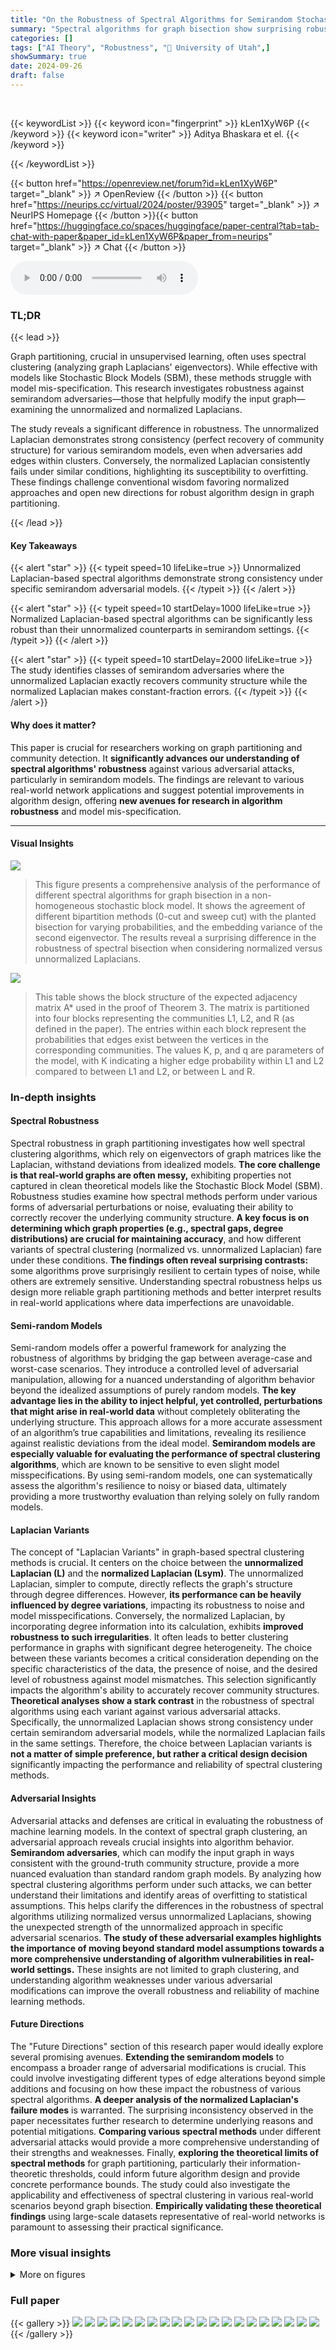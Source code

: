 ```yaml
---
title: "On the Robustness of Spectral Algorithms for Semirandom Stochastic Block Models"
summary: "Spectral algorithms for graph bisection show surprising robustness to helpful adversaries in semirandom models, with unnormalized Laplacian consistently outperforming the normalized one."
categories: []
tags: ["AI Theory", "Robustness", "🏢 University of Utah",]
showSummary: true
date: 2024-09-26
draft: false
---
```


<br>

{{< keywordList >}}
{{< keyword icon="fingerprint" >}} kLen1XyW6P {{< /keyword >}}
{{< keyword icon="writer" >}} Aditya Bhaskara et el. {{< /keyword >}}
 
{{< /keywordList >}}

{{< button href="https://openreview.net/forum?id=kLen1XyW6P" target="_blank" >}}
↗ OpenReview
{{< /button >}}
{{< button href="https://neurips.cc/virtual/2024/poster/93905" target="_blank" >}}
↗ NeurIPS Homepage
{{< /button >}}{{< button href="https://huggingface.co/spaces/huggingface/paper-central?tab=tab-chat-with-paper&paper_id=kLen1XyW6P&paper_from=neurips" target="_blank" >}}
↗ Chat
{{< /button >}}



<audio controls>
    <source src="https://ai-paper-reviewer.com/kLen1XyW6P/podcast.wav" type="audio/wav">
    Your browser does not support the audio element.
</audio>


### TL;DR


{{< lead >}}

Graph partitioning, crucial in unsupervised learning, often uses spectral clustering (analyzing graph Laplacians' eigenvectors). While effective with models like Stochastic Block Models (SBM), these methods struggle with model mis-specification.  This research investigates robustness against semirandom adversaries—those that helpfully modify the input graph—examining the unnormalized and normalized Laplacians. 

The study reveals a significant difference in robustness.  The unnormalized Laplacian demonstrates strong consistency (perfect recovery of community structure) for various semirandom models, even when adversaries add edges within clusters. Conversely, the normalized Laplacian consistently fails under similar conditions, highlighting its susceptibility to overfitting.  These findings challenge conventional wisdom favoring normalized approaches and open new directions for robust algorithm design in graph partitioning.

{{< /lead >}}


#### Key Takeaways

{{< alert "star" >}}
{{< typeit speed=10 lifeLike=true >}} Unnormalized Laplacian-based spectral algorithms demonstrate strong consistency under specific semirandom adversarial models. {{< /typeit >}}
{{< /alert >}}

{{< alert "star" >}}
{{< typeit speed=10 startDelay=1000 lifeLike=true >}} Normalized Laplacian-based spectral algorithms can be significantly less robust than their unnormalized counterparts in semirandom settings. {{< /typeit >}}
{{< /alert >}}

{{< alert "star" >}}
{{< typeit speed=10 startDelay=2000 lifeLike=true >}} The study identifies classes of semirandom adversaries where the unnormalized Laplacian exactly recovers community structure while the normalized Laplacian makes constant-fraction errors. {{< /typeit >}}
{{< /alert >}}

#### Why does it matter?
This paper is crucial for researchers working on graph partitioning and community detection.  It **significantly advances our understanding of spectral algorithms' robustness** against various adversarial attacks, particularly in semirandom models. The findings are relevant to various real-world network applications and suggest potential improvements in algorithm design, offering **new avenues for research in algorithm robustness** and model mis-specification.

------
#### Visual Insights



![](https://ai-paper-reviewer.com/kLen1XyW6P/figures_7_1.jpg)

> This figure presents a comprehensive analysis of the performance of different spectral algorithms for graph bisection in a non-homogeneous stochastic block model.  It shows the agreement of different bipartition methods (0-cut and sweep cut) with the planted bisection for varying probabilities, and the embedding variance of the second eigenvector. The results reveal a surprising difference in the robustness of spectral bisection when considering normalized versus unnormalized Laplacians.





![](https://ai-paper-reviewer.com/kLen1XyW6P/tables_2_1.jpg)

> This table shows the block structure of the expected adjacency matrix A* used in the proof of Theorem 3.  The matrix is partitioned into four blocks representing the communities L1, L2, and R (as defined in the paper). The entries within each block represent the probabilities that edges exist between the vertices in the corresponding communities.  The values K, p, and q are parameters of the model, with K indicating a higher edge probability within L1 and L2 compared to between L1 and L2, or between L and R.





### In-depth insights


#### Spectral Robustness
Spectral robustness in graph partitioning investigates how well spectral clustering algorithms, which rely on eigenvectors of graph matrices like the Laplacian, withstand deviations from idealized models.  **The core challenge is that real-world graphs are often messy,** exhibiting properties not captured in clean theoretical models like the Stochastic Block Model (SBM).  Robustness studies examine how spectral methods perform under various forms of adversarial perturbations or noise, evaluating their ability to correctly recover the underlying community structure.  **A key focus is on determining which graph properties (e.g., spectral gaps, degree distributions) are crucial for maintaining accuracy**, and how different variants of spectral clustering (normalized vs. unnormalized Laplacian) fare under these conditions.  **The findings often reveal surprising contrasts:** some algorithms prove surprisingly resilient to certain types of noise, while others are extremely sensitive.  Understanding spectral robustness helps us design more reliable graph partitioning methods and better interpret results in real-world applications where data imperfections are unavoidable.

#### Semi-random Models
Semi-random models offer a powerful framework for analyzing the robustness of algorithms by bridging the gap between average-case and worst-case scenarios.  They introduce a controlled level of adversarial manipulation, allowing for a nuanced understanding of algorithm behavior beyond the idealized assumptions of purely random models. **The key advantage lies in the ability to inject helpful, yet controlled, perturbations that might arise in real-world data** without completely obliterating the underlying structure. This approach allows for a more accurate assessment of an algorithm’s true capabilities and limitations, revealing its resilience against realistic deviations from the ideal model.  **Semirandom models are especially valuable for evaluating the performance of spectral clustering algorithms**, which are known to be sensitive to even slight model misspecifications. By using semi-random models, one can systematically assess the algorithm's resilience to noisy or biased data, ultimately providing a more trustworthy evaluation than relying solely on fully random models.

#### Laplacian Variants
The concept of "Laplacian Variants" in graph-based spectral clustering methods is crucial.  It centers on the choice between the **unnormalized Laplacian (L)** and the **normalized Laplacian (Lsym)**.  The unnormalized Laplacian, simpler to compute, directly reflects the graph's structure through degree differences.  However, **its performance can be heavily influenced by degree variations**, impacting its robustness to noise and model misspecifications.  Conversely, the normalized Laplacian, by incorporating degree information into its calculation, exhibits **improved robustness to such irregularities**. It often leads to better clustering performance in graphs with significant degree heterogeneity.  The choice between these variants becomes a critical consideration depending on the specific characteristics of the data, the presence of noise, and the desired level of robustness against model mismatches. This selection significantly impacts the algorithm's ability to accurately recover community structures.  **Theoretical analyses show a stark contrast** in the robustness of spectral algorithms using each variant against various adversarial attacks.  Specifically, the unnormalized Laplacian shows strong consistency under certain semirandom adversarial models, while the normalized Laplacian fails in the same settings.  Therefore, the choice between Laplacian variants is **not a matter of simple preference, but rather a critical design decision** significantly impacting the performance and reliability of spectral clustering methods.

#### Adversarial Insights
Adversarial attacks and defenses are critical in evaluating the robustness of machine learning models.  In the context of spectral graph clustering, an adversarial approach reveals crucial insights into algorithm behavior.  **Semirandom adversaries**, which can modify the input graph in ways consistent with the ground-truth community structure, provide a more nuanced evaluation than standard random graph models. By analyzing how spectral clustering algorithms perform under such attacks, we can better understand their limitations and identify areas of overfitting to statistical assumptions. This helps clarify the differences in the robustness of spectral algorithms utilizing normalized versus unnormalized Laplacians, showing the unexpected strength of the unnormalized approach in specific adversarial scenarios.  **The study of these adversarial examples highlights the importance of moving beyond standard model assumptions towards a more comprehensive understanding of algorithm vulnerabilities in real-world settings.** These insights are not limited to graph clustering, and understanding algorithm weaknesses under various adversarial modifications can improve the overall robustness and reliability of machine learning methods.

#### Future Directions
The "Future Directions" section of this research paper would ideally explore several promising avenues.  **Extending the semirandom models** to encompass a broader range of adversarial modifications is crucial.  This could involve investigating different types of edge alterations beyond simple additions and focusing on how these impact the robustness of various spectral algorithms.  **A deeper analysis of the normalized Laplacian's failure modes** is warranted. The surprising inconsistency observed in the paper necessitates further research to determine underlying reasons and potential mitigations.  **Comparing various spectral methods** under different adversarial attacks would provide a more comprehensive understanding of their strengths and weaknesses. Finally, **exploring the theoretical limits of spectral methods** for graph partitioning, particularly their information-theoretic thresholds, could inform future algorithm design and provide concrete performance bounds.  The study could also investigate the applicability and effectiveness of spectral clustering in various real-world scenarios beyond graph bisection. **Empirically validating these theoretical findings** using large-scale datasets representative of real-world networks is paramount to assessing their practical significance.


### More visual insights

<details>
<summary>More on figures
</summary>


![](https://ai-paper-reviewer.com/kLen1XyW6P/figures_9_1.jpg)

> The figure shows the results of numerical experiments on the performance of different spectral clustering algorithms under various parameter settings. The top-left and bottom-left plots compare the accuracy of different bisection methods (0-cut and sweep cut) for different values of p. The top-middle, top-right, and bottom-middle plots visualize the embedding of vertices using the second eigenvector of different matrices.  The bottom-right plot illustrates the variance of the embedding from the unnormalized Laplacian's second eigenvector.


![](https://ai-paper-reviewer.com/kLen1XyW6P/figures_33_1.jpg)

> This figure shows the results of an experiment where the authors tested the performance of unnormalized spectral bisection on graphs generated from a non-homogeneous symmetric stochastic block model (NSSBM).  They varied the intra-cluster edge probability (p) while keeping the inter-cluster edge probability (q) fixed.  The plots show the agreement between the algorithm's output and the true community structure. The solid red curves represent a theoretical threshold (Pthr) derived from Theorem 1, below which exact recovery is not guaranteed. The dashed red curves show the information-theoretic threshold (Pinfo) for exact recovery,  which is a lower bound on the performance of any algorithm.


![](https://ai-paper-reviewer.com/kLen1XyW6P/figures_34_1.jpg)

> The figure shows the performance of different spectral algorithms (using unnormalized Laplacian, symmetric normalized Laplacian, random walk normalized Laplacian, and adjacency matrix) on a deterministic cluster model (DCM) when the size of the planted clique varies.  The left panel displays the agreement (fraction of correctly classified vertices) using a 0-cut method, while the right panel uses a sweep cut method. The results show the agreement with the planted bisection for each algorithm.


![](https://ai-paper-reviewer.com/kLen1XyW6P/figures_35_1.jpg)

> This figure shows the minimum in-cluster degree and the spectral gap for various sizes of a planted clique in the deterministic cluster model.  The red horizontal lines represent theoretical lower bounds from Theorem 2, indicating the conditions for strong consistency of the unnormalized spectral bisection algorithm. The plot illustrates how these parameters change as the planted clique size varies and how they relate to theoretical expectations.


![](https://ai-paper-reviewer.com/kLen1XyW6P/figures_36_1.jpg)

> This figure shows the embedding of vertices by the second eigenvector (u2) of four different matrices (Unnormalized Laplacian, Symmetric Normalized Laplacian, Random Walk Normalized Laplacian, and Adjacency Matrix) for a graph sampled from the Deterministic Clusters Model (DCM). The size of the planted clique is set to 2/5n.  The plot helps visualize how well each matrix's eigenvector separates the vertices into the two communities (P1 and P2), with horizontal lines at ±1/√n and 0 as reference points. The visualization is useful for comparing the performance of different spectral clustering methods under the DCM.


</details>






### Full paper

{{< gallery >}}
<img src="https://ai-paper-reviewer.com/kLen1XyW6P/1.png" class="grid-w50 md:grid-w33 xl:grid-w25" />
<img src="https://ai-paper-reviewer.com/kLen1XyW6P/2.png" class="grid-w50 md:grid-w33 xl:grid-w25" />
<img src="https://ai-paper-reviewer.com/kLen1XyW6P/3.png" class="grid-w50 md:grid-w33 xl:grid-w25" />
<img src="https://ai-paper-reviewer.com/kLen1XyW6P/4.png" class="grid-w50 md:grid-w33 xl:grid-w25" />
<img src="https://ai-paper-reviewer.com/kLen1XyW6P/5.png" class="grid-w50 md:grid-w33 xl:grid-w25" />
<img src="https://ai-paper-reviewer.com/kLen1XyW6P/6.png" class="grid-w50 md:grid-w33 xl:grid-w25" />
<img src="https://ai-paper-reviewer.com/kLen1XyW6P/7.png" class="grid-w50 md:grid-w33 xl:grid-w25" />
<img src="https://ai-paper-reviewer.com/kLen1XyW6P/8.png" class="grid-w50 md:grid-w33 xl:grid-w25" />
<img src="https://ai-paper-reviewer.com/kLen1XyW6P/9.png" class="grid-w50 md:grid-w33 xl:grid-w25" />
<img src="https://ai-paper-reviewer.com/kLen1XyW6P/10.png" class="grid-w50 md:grid-w33 xl:grid-w25" />
<img src="https://ai-paper-reviewer.com/kLen1XyW6P/11.png" class="grid-w50 md:grid-w33 xl:grid-w25" />
<img src="https://ai-paper-reviewer.com/kLen1XyW6P/12.png" class="grid-w50 md:grid-w33 xl:grid-w25" />
<img src="https://ai-paper-reviewer.com/kLen1XyW6P/13.png" class="grid-w50 md:grid-w33 xl:grid-w25" />
<img src="https://ai-paper-reviewer.com/kLen1XyW6P/14.png" class="grid-w50 md:grid-w33 xl:grid-w25" />
<img src="https://ai-paper-reviewer.com/kLen1XyW6P/15.png" class="grid-w50 md:grid-w33 xl:grid-w25" />
<img src="https://ai-paper-reviewer.com/kLen1XyW6P/16.png" class="grid-w50 md:grid-w33 xl:grid-w25" />
<img src="https://ai-paper-reviewer.com/kLen1XyW6P/17.png" class="grid-w50 md:grid-w33 xl:grid-w25" />
<img src="https://ai-paper-reviewer.com/kLen1XyW6P/18.png" class="grid-w50 md:grid-w33 xl:grid-w25" />
<img src="https://ai-paper-reviewer.com/kLen1XyW6P/19.png" class="grid-w50 md:grid-w33 xl:grid-w25" />
<img src="https://ai-paper-reviewer.com/kLen1XyW6P/20.png" class="grid-w50 md:grid-w33 xl:grid-w25" />
{{< /gallery >}}